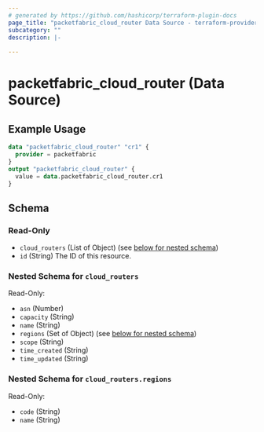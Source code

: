 ```yaml
---
# generated by https://github.com/hashicorp/terraform-plugin-docs
page_title: "packetfabric_cloud_router Data Source - terraform-provider-packetfabric"
subcategory: ""
description: |-
  
---
```


# packetfabric_cloud_router (Data Source)



## Example Usage

```terraform
data "packetfabric_cloud_router" "cr1" {
  provider = packetfabric
}
output "packetfabric_cloud_router" {
  value = data.packetfabric_cloud_router.cr1
}
```

<!-- schema generated by tfplugindocs -->
## Schema

### Read-Only

- `cloud_routers` (List of Object) (see [below for nested schema](#nestedatt--cloud_routers))
- `id` (String) The ID of this resource.

<a id="nestedatt--cloud_routers"></a>
### Nested Schema for `cloud_routers`

Read-Only:

- `asn` (Number)
- `capacity` (String)
- `name` (String)
- `regions` (Set of Object) (see [below for nested schema](#nestedobjatt--cloud_routers--regions))
- `scope` (String)
- `time_created` (String)
- `time_updated` (String)

<a id="nestedobjatt--cloud_routers--regions"></a>
### Nested Schema for `cloud_routers.regions`

Read-Only:

- `code` (String)
- `name` (String)



